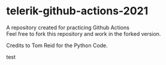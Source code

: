 # telerik-github-actions-2021
A repository created for practicing Github Actions  
Feel free to fork this repository and work in the forked version.

Credits to Tom Reid for the Python Code.


test
